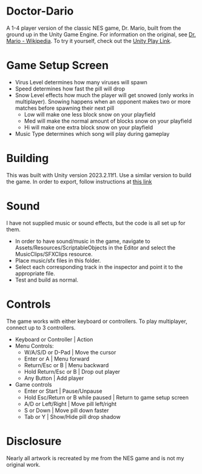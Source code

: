 # Doctor-Dario
A 1-4 player version of the classic NES game, Dr. Mario, built from the ground up in the Unity Game Engine. 
For information on the original, see [Dr. Mario - Wikipedia](https://en.wikipedia.org/wiki/Dr._Mario).
To try it yourself, check out the [Unity Play Link](https://play.unity.com/mg/other/web-7de52).

# Game Setup Screen
- Virus Level determines how many viruses will spawn
- Speed determines how fast the pill will drop
- Snow Level effects how much the player will get snowed (only works in multiplayer). Snowing happens when an opponent makes two or more matches before spawning their next pill
  - Low will make one less block snow on your playfield
  - Med will make the normal amount of blocks snow on your playfield
  - Hi will make one extra block snow on your playfield
- Music Type determines which song will play during gameplay

# Building
This was built with Unity version 2023.2.11f1. Use a similar version to build the game. In order to export, follow instructions at 
[this link](https://www.makeuseof.com/unity-game-project-build-run/)

# Sound
I have not supplied music or sound effects, but the code is all set up for them.
- In order to have sound/music in the game, navigate to Assets/Resources/ScriptableObjects in the Editor and select the MusicClips/SFXClips resource. 
- Place music/sfx files in this folder.
- Select each corresponding track in the inspector and point it to the appropriate file.
- Test and build as normal.

# Controls
The game works with either keyboard or controllers. To play multiplayer, connect up to 3 controllers.
- Keyboard or Controller  |  Action
- Menu Controls:
  - W/A/S/D or D-Pad  |  Move the cursor
  - Enter or A  |  Menu forward
  - Return/Esc or B  |  Menu backward
  - Hold Return/Esc or B  |  Drop out player
  - Any Button  |  Add player
- Game controls
  - Enter or Start  |  Pause/Unpause
  - Hold Esc/Return or B while paused  |  Return to game setup screen
  - A/D or Left/Right  |  Move pill left/right
  - S or Down  |  Move pill down faster
  - Tab or Y  |  Show/Hide pill drop shadow

# Disclosure
Nearly all artwork is recreated by me from the NES game and is not my original work.

